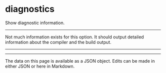 <!-- Important! Do not modify comment blocks. They are necessary for the transformer to work properly -->

<!-- title -->
# diagnostics

<!-- shortDescription -->
Show diagnostic information.

---

<!-- extendedDescription -->
Not much information exists for this option. It should output detailed information about the compiler and the build output.

---

<!-- references -->

---

<!-- footer -->
The data on this page is available as a JSON object. Edits can be made in either JSON or here in Markdown.

